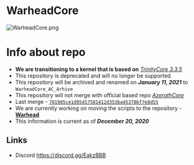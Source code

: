 # WarheadCore
![WarheadCore.png](https://user-images.githubusercontent.com/2656715/56915466-3f037600-6abf-11e9-8965-d79328e40953.jpg)

# Info about repo
- **We are transitioning to a kernel that is based on** [*TrinityCore 3.3.5*](https://github.com/TrinityCore/TrinityCore/tree/3.3.5)
- This repository is deprecated and will no longer be supported.
- This repository will be archived and renamed on ***January 11, 2021*** to `WarheadCore_AC_Arhive`
- This repository will not merge with official based repo [*AzerothCore*](https://github.com/azerothcore/azerothcore-wotlk)
- Last merge - [`701985ce1d95d17581412d353ba45370bf7e8d55`](https://github.com/WarheadCore/WarheadCore/commit/701985ce1d95d17581412d353ba45370bf7e8d55)
- We are currently working on moving the scripts to the repository - [**Warhead**](https://github.com/WarheadCore/Warhead)
- This information is current as of ***December 20, 2020***

## Links
- Discord https://discord.gg/EakzBBB
